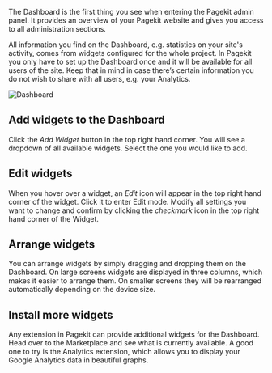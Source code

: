 <p class="uk-article-lead">The Dashboard is the first thing you see when entering the Pagekit admin panel. It provides an overview of your Pagekit website and gives you access to all administration sections.</p>

All information you find on the Dashboard, e.g. statistics on your site's activity, comes from widgets configured for the whole project. In Pagekit you only have to set up the Dashboard once and it will be available for all users of the site. Keep that in mind in case there’s certain information you do not wish to share with all users, e.g. your Analytics.


![Dashboard](assets/dashboard.png)

## Add widgets to the Dashboard

Click the *Add Widget* button in the top right hand corner. You will see a dropdown of all available widgets. Select the one you would like to add.

## Edit widgets

When you hover over a widget, an *Edit* icon will appear in the top right hand corner of the widget. Click it to enter Edit mode. Modify all settings you want to change and confirm by clicking the *checkmark* icon in the top right hand corner of the Widget.

## Arrange widgets

You can arrange widgets by simply dragging and dropping them on the Dashboard. On large screens widgets are displayed in three columns, which makes it easier to arrange them. On smaller screens they will be rearranged automatically depending on the device size.

## Install more widgets

Any extension in Pagekit can provide additional widgets for the Dashboard. Head over to the Marketplace and see what is currently available. A good one to try is the Analytics extension, which allows you to display your Google Analytics data in beautiful graphs. 

